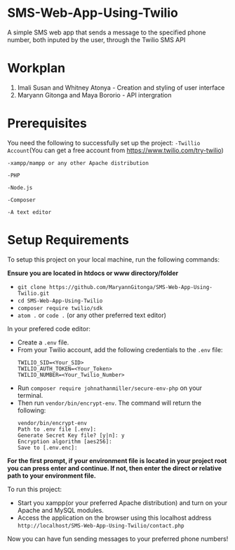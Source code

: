 # SMS-Web-App-Using-Twilio
A simple SMS web app that sends a message to the specified phone number, both inputed by the user, through the Twilio SMS API

# Workplan
1. Imali Susan and Whitney Atonya - Creation and styling of user interface
2. Maryann Gitonga and Maya Bororio - API intergration

# Prerequisites
You need the following to successfully set up the project:
`-Twillio Account`(You can get a free account from https://www.twilio.com/try-twilio)

`-xampp/mampp or any other Apache distribution` 

`-PHP` 

`-Node.js`

`-Composer` 

`-A text editor` 

# Setup Requirements
To setup this project on your local machine, run the following commands:

**Ensure you are located in htdocs or www directory/folder**
* `git clone https://github.com/MaryannGitonga/SMS-Web-App-Using-Twilio.git`
* `cd SMS-Web-App-Using-Twilio`
* `composer require twilio/sdk`
* `atom .` or `code .` (or any other preferred text editor)

In your prefered code editor:
* Create a `.env` file.
* From your Twilio account, add the following credentials to the `.env` file:
  ```
  TWILIO_SID=<Your_SID>
  TWILIO_AUTH_TOKEN=<Your_Token>
  TWILIO_NUMBER=<Your_Twilio_Number>
  ```
* Run `composer require johnathanmiller/secure-env-php` on your terminal.
* Then run `vendor/bin/encrypt-env`. The command will return the following:
  ```
  vendor/bin/encrypt-env
  Path to .env file [.env]:
  Generate Secret Key file? [y|n]: y
  Encryption algorithm [aes256]:
  Save to [.env.enc]:
  ```
**For the first prompt, if your environment file is located in your project root you can press enter and continue. If not, then enter the direct or relative path to your environment file.**

To run this project:
* Start you xampp(or your preferred Apache distribution) and turn on your Apache and MySQL modules.
* Access the application on the browser using this localhost address `http://localhost/SMS-Web-App-Using-Twilio/contact.php`

Now you can have fun sending messages to your preferred phone numbers!
